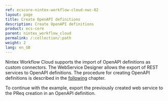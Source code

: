 ```yaml
---
ref: ecscore-nintex-workflow-cloud-nwc-02
layout: page
title: Create OpenAPI definitions
description: Create OpenAPI definitions
product: ecs-core
parent: nintex_workflow_cloud
permalink: /:collection/:path
weight: 2
lang: en_GB
---
```


Nintex Workflow Cloud supports the import of OpenAPI definitions as custom connectors. The WebService Designer allows the export of REST services to OpenAPI definitions. The procedure for creating OpenAPI definitions is described in the [following](../../webservices/openapi_definitions) chapter.  

To continue with the example, export the previously created web service to the PReq creation in an OpenAPI definition.


